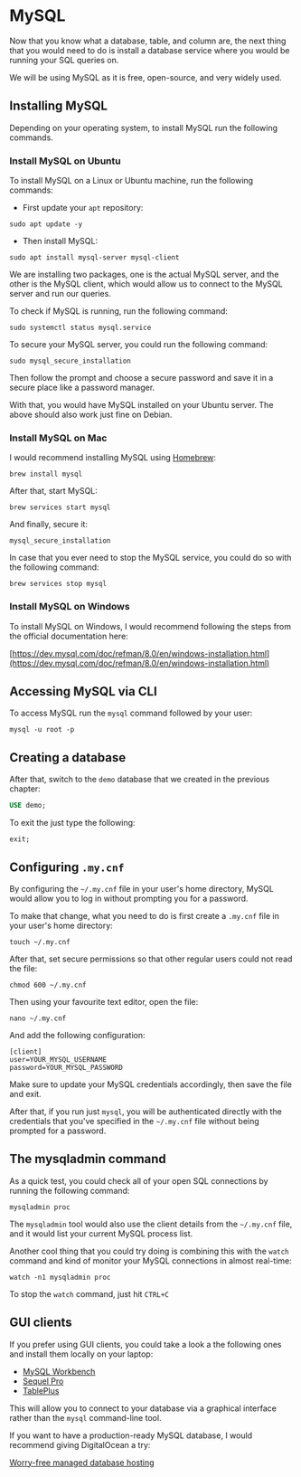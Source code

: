 # MySQL

Now that you know what a database, table, and column are, the next thing that you would need to do is install a database service where you would be running your SQL queries on.

We will be using MySQL as it is free, open-source, and very widely used.

## Installing MySQL

Depending on your operating system, to install MySQL run the following commands.

### Install MySQL on Ubuntu

To install MySQL on a Linux or Ubuntu machine, run the following commands:

* First update your `apt` repository:

```
sudo apt update -y
```

* Then install MySQL:

```
sudo apt install mysql-server mysql-client
```

We are installing two packages, one is the actual MySQL server, and the other is the MySQL client, which would allow us to connect to the MySQL server and run our queries.

To check if MySQL is running, run the following command:

```
sudo systemctl status mysql.service
```
To secure your MySQL server, you could run the following command:

```
sudo mysql_secure_installation
```

Then follow the prompt and choose a secure password and save it in a secure place like a password manager.

With that, you would have MySQL installed on your Ubuntu server. The above should also work just fine on Debian.

### Install MySQL on Mac

I would recommend installing MySQL using [Homebrew]():

```
brew install mysql
```

After that, start MySQL:

```
brew services start mysql
```

And finally, secure it:

```
mysql_secure_installation
```

In case that you ever need to stop the MySQL service, you could do so with the following command:

```
brew services stop mysql
```

### Install MySQL on Windows

To install MySQL on Windows, I would recommend following the steps from the official documentation here:

[https://dev.mysql.com/doc/refman/8.0/en/windows-installation.html](https://dev.mysql.com/doc/refman/8.0/en/windows-installation.html)

## Accessing MySQL via CLI

To access MySQL run the `mysql` command followed by your user:

```
mysql -u root -p
```

## Creating a database

After that, switch to the `demo` database that we created in the previous chapter:

```sql
USE demo;
```

To exit the just type the following:

```
exit;
```

## Configuring `.my.cnf`

By configuring the `~/.my.cnf` file in your user's home directory, MySQL would allow you to log in without prompting you for a password.

To make that change, what you need to do is first create a `.my.cnf` file in your user's home directory:

```
touch ~/.my.cnf
```

After that, set secure permissions so that other regular users could not read the file:

```
chmod 600 ~/.my.cnf
```

Then using your favourite text editor, open the file:

```
nano ~/.my.cnf
```

And add the following configuration:

```
[client]
user=YOUR_MYSQL_USERNAME
password=YOUR_MYSQL_PASSWORD
```

Make sure to update your MySQL credentials accordingly, then save the file and exit.

After that, if you run just `mysql`, you will be authenticated directly with the credentials that you've specified in the `~/.my.cnf` file without being prompted for a password.

## The mysqladmin command

As a quick test, you could check all of your open SQL connections by running the following command:

```
mysqladmin proc
```

The `mysqladmin` tool would also use the client details from the `~/.my.cnf` file, and it would list your current MySQL process list.

Another cool thing that you could try doing is combining this with the `watch` command and kind of monitor your MySQL connections in almost real-time:

```
watch -n1 mysqladmin proc
```

To stop the `watch` command, just hit `CTRL+C`

## GUI clients

If you prefer using GUI clients, you could take a look a the following ones and install them locally on your laptop:

* [MySQL Workbench](https://www.mysql.com/products/workbench/)
* [Sequel Pro](https://www.sequelpro.com/)
* [TablePlus](https://tableplus.com/)

This will allow you to connect to your database via a graphical interface rather than the `mysql` command-line tool.

If you want to have a production-ready MySQL database, I would recommend giving DigitalOcean a try:

[Worry-free managed database hosting](https://www.digitalocean.com/products/managed-databases/)
